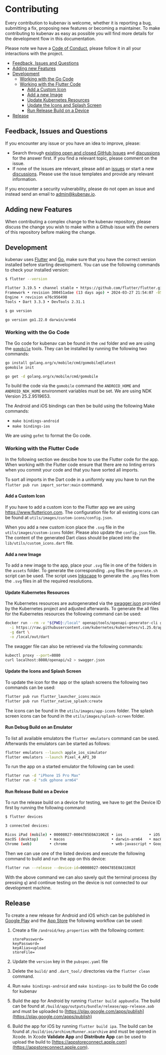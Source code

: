 # Contributing

Every contribution to kubenav is welcome, whether it is reporting a bug,
submitting a fix, proposing new features or becoming a maintainer. To make
contributing to kubenav as easy as possible you will find more details for the
development flow in this documentation.

Please note we have a
[Code of Conduct](https://github.com/kubenav/kubenav/blob/main/CODE_OF_CONDUCT.md),
please follow it in all your interactions with the project.

- [Feedback, Issues and Questions](#feedback-issues-and-questions)
- [Adding new Features](#adding-new-features)
- [Development](#development)
  - [Working with the Go Code](#working-with-the-go-code)
  - [Working with the Flutter Code](#working-with-the-flutter-code)
    - [Add a Custom Icon](#add-a-custom-icon)
    - [Add a new Image](#add-a-new-image)
    - [Update Kubernetes Resources](#update-kubernetes-resources)
    - [Update the Icons and Splash Screen](#update-the-icons-and-splash-screen)
    - [Run Release Build on a Device](#run-release-build-on-a-device)
- [Release](#release)

## Feedback, Issues and Questions

If you encounter any issue or you have an idea to improve, please:

- Search through
  [existing open and closed GitHub Issues](https://github.com/kubenav/kubenav/issues)
  and [discussions](https://github.com/kubenav/kubenav/discussions) for the
  answer first. If you find a relevant topic, please comment on the issue.
- If none of the issues are relevant, please add an
  [issues](https://github.com/kubenav/kubenav/issues) or start a new
  [discussions](https://github.com/kubenav/kubenav/discussions). Please use the
  issue templates and provide any relevant information.

If you encounter a security vulnerability, please do not open an issue and
instead send an email to
[admin@kubenav.io](mailto:admin@kubenav.io?subject=[GitHub]%20Security%20Vulnerability).

## Adding new Features

When contributing a complex change to the kubenav repository, please discuss the
change you wish to make within a Github issue with the owners of this repository
before making the change.

## Development

kubenav uses [Flutter](https://flutter.dev) and [Go](https://go.dev), make sure
that you have the correct version installed before starting development. You can
use the following commands to check your installed version:

```sh
$ flutter --version

Flutter 3.19.5 • channel stable • https://github.com/flutter/flutter.git
Framework • revision 300451adae (13 days ago) • 2024-03-27 21:54:07 -0500
Engine • revision e76c956498
Tools • Dart 3.3.3 • DevTools 2.31.1

$ go version

go version go1.22.0 darwin/arm64
```

### Working with the Go Code

The Go code for kubenav can be found in the `cmd` folder and we are using the
[`gomobile`](https://github.com/golang/go/wiki/Mobile) tools. They can be
installed by running the following two commands:

```sh
go install golang.org/x/mobile/cmd/gomobile@latest
gomobile init

go get -d golang.org/x/mobile/cmd/gomobile
```

To build the code via the `gomobile` command the `ANDROID_HOME` and
`ANDROID_NDK_HOME` environment variables must be set. We are using NDK Version
25.2.9519653.

The Android and iOS bindings can then be build using the following Make
commands:

- `make bindings-android`
- `make bindings-ios`

We are using `gofmt` to format the Go code.

### Working with the Flutter Code

In the following section we descibe how to use the Flutter code for the app.
When working with the Flutter code ensure that there are no linting errors when
you commit your code and that you have sorted all imports.

To sort all imports in the Dart code in a uniformly way you have to run the
`flutter pub run import_sorter:main` command.

#### Add a Custom Icon

If you have to add a custom icon to the Flutter app we are using
https://www.fluttericon.com. The configuration file for all existing icons can
be found at `utils/images/custom-icons/config.json`.

When you add a new custom icon place the `.svg` file in the
`utils/images/custom-icons` folder. Please also update the `config.json` file.
The content of the generated Dart class should be placed into the
`lib/utils/custom_icons.dart` file.

#### Add a new Image

To add a new image to the app, place your `.svg` file in one of the folders in
the `assets` folder. To generate the corresponding `.png` files the
`generate.sh` script can be used. The script uses
[Inkscape](https://inkscape.org) to generate the `.png` files from the `.svg`
files in all the required resolutions.

#### Update Kubernetes Resources

The Kubernetes resources are autogenerated via the
[swagger.json](https://raw.githubusercontent.com/kubernetes/kubernetes/v1.25.0/api/openapi-spec/swagger.json)
provided by the Kubernetes project and adjusted afterwards. To generate the all
files for the Kubernetes resources the following command can be used:

```sh
docker run --rm -v "${PWD}:/local" openapitools/openapi-generator-cli generate \
  -i https://raw.githubusercontent.com/kubernetes/kubernetes/v1.25.0/api/openapi-spec/swagger.json \
  -g dart \
  -o /local/out/dart
```

The swagger file can also be retrieved via the following commands:

```sh
kubectl proxy --port=8080
curl localhost:8080/openapi/v2 > swagger.json
```

#### Update the Icons and Splash Screen

To update the icon for the app or the splash screens the following two commands
can be used:

```sh
flutter pub run flutter_launcher_icons:main
flutter pub run flutter_native_splash:create
```

The icons can be found in the `utils/images/app-icons` folder. The splash screen
icons can be found in the `utils/images/splash-screen` folder.

#### Run Debug Build on an Emulator

To list all available emulators the `flutter emulators` command can be used.
Afterwards the emulators can be started as follows:

```sh
flutter emulators --launch apple_ios_simulator
flutter emulators --launch Pixel_4_API_30
```

To run the app on a started emulator the following can be used:

```sh
flutter run -d "iPhone 15 Pro Max"
flutter run -d "sdk gphone arm64"
```

#### Run Release Build on a Device

To run the release build on a device for testing, we have to get the Device ID
first by running the following command:

```sh
$ flutter devices

3 connected devices:

Ricos iPad (mobile) • 00008027-0004785E0A31002E • ios            • iOS 16.2 20C65
macOS (desktop)     • macos                     • darwin-arm64   • macOS 13.1 22C65 darwin-arm
Chrome (web)        • chrome                    • web-javascript • Google Chrome 108.0.5359.124
```

Then we can use one of the listed devices and execute the following command to
build and run the app on this device:

```sh
flutter run --release --device-id=00008027-0004785E0A31002E
```

With the above command we can also savely quit the terminal process (by pressing
`q`) and continue testing on the device is not connected to our development
machine.

## Release

To create a new release for Android and iOS which can be published in
[Google Play](https://play.google.com/store/apps/details?id=io.kubenav.kubenav)
and the [App Store](https://apps.apple.com/us/app/kubenav/id1494512160) the
following workflow can be used:

1. Create a file `/android/key.properties` with the following content:

    ```
    storePassword=
    keyPassword=
    keyAlias=upload
    storeFile=
    ```

2. Update the `version` key in the `pubspec.yaml` file

3. Delete the `build/` and `.dart_tool/` directories via the `flutter clean`
   command.

4. Run `make bindings-android` and `make bindings-ios` to build the Go code for
   kubenav

5. Build the app for Android by running `flutter build appbundle`. The build can
   be found at `/build/app/outputs/bundle/release/app-release.aab` and must be
   uploaded to
   [https://play.google.com/apps/publish](https://play.google.com/apps/publish)

6. Build the app for iOS by running `flutter build ipa`. The build can be found
   at `/build/ios/archive/Runner.xcarchive` and must be opened in Xcode. In
   Xcode **Validate App** and **Distribute App** can be used to upload the build
   to [https://appstoreconnect.apple.com](https://appstoreconnect.apple.com).
